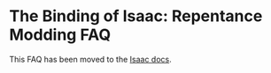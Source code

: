 # The Binding of Isaac: Repentance Modding FAQ

This FAQ has been moved to the [Isaac docs](https://wofsauge.github.io/IsaacDocs/rep/faq/faq.html).
